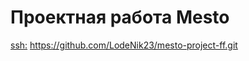 # Проектная работа Mesto

[ssh:](git@github.com:LodeNik23/mesto-project-ff.git)
https://github.com/LodeNik23/mesto-project-ff.git
